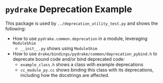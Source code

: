 # `pydrake` Deprecation Example

This package is used by `../deprecation_utility_test.py` and shows the
following:

* How to use `pydrake.common.deprecation` in a module, leveraging `ModuleShim`
    * `__init__.py` shows using `ModuleShim`
* How to use `drake/bindings/pydrake/common/deprecation_pybind.h` to deprecate
  bound code and/or bind deprecated code:
    * `example_class.h` shows a class with example deprecations
    * `cc_module_py.cc` shows binding this class with its deprecations,
      including how the docstrings are affected.
